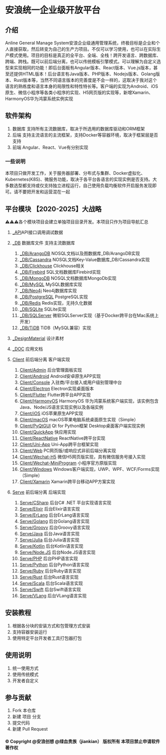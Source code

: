 # 安浪统一企业级开放平台

## 介绍
Anline General Manage System安浪企业级通用管理系统，终极目标是企业和个人直接获取，然后转变为自己的生产力项目。不仅可以学习使用，也可以在实际生产模式使用。项目的目标是真正的全平台、全端、全栈！跨开发语言、跨数据库、跨端、跨栈。既可以前后端分离，也可以传统模板引擎模式。可以理解为自定义选型来实现相同的功能！即后台面板有Angular版本、React版本、Vue.js版本，甚至还提供HTML版本！后台语言有Java版本、PHP版本、Nodejs版本、Golang版本、Rust版本等，当然不同语言版本的完善度是不会一样的，这取决于我对这个语言的熟练度和语言本身的局限性和特性特长等。客户端的实现为Android、iOS原生、微信小程序等各类小程序的实现、H5网页版的实现等，新增Xamarin、HarmonyOS华为鸿蒙系统实例实现

## 软件架构
1.  数据库 支持所有主流数据库，取决于所选用的数据库驱动和ORM框架
1.  后端 支持主流语言的主流框架，支持Docker等容器环境，取决于框架层是否支持
1.  前端 Angular、React、Vue有分别实现

### 一些说明

本项目只做开发工作，关于服务器部署、分布式与集群、Docker虚拟化、Kubernetes(K8S)、微服务功能，取决于各平台各语言的实现实例是否支持。大多数选型都支持或仅支持独立进程运行，自己使用负载均衡软件开启服务发现即可。请不要把开发和运营混在一起


## 平台模块 【2020-2025】大战略
⚠️⚠️⚠️各个模块项目会建立单独项目目录开发。本项目只作为项目导航汇总

1. [_API](_API)API接口调用调试数据

1. [_DB](_DB) 数据库文件 支持主流数据库
    1. [_DB/ArangoDB](_DB/ArangoDB) NOSQL文档以及图数据库_DB/ArangoDB实现
    1. [_DB/Cassandra](_DB/Cassandra) NOSQL文档Key-Value数据库_DB/Cassandra实现
    1. [_DB/Clickhouse](_DB/Clickhouse) Clickhouse相关
    1. [_DB/Firebird](_DB/Firebird) SQL文档数据库Firebird实现
    1. [_DB/MongoDB](_DB/MongoDB) NOSQL文档数据库MongoDb实现
    1. [_DB/MySQL](_DB/MySQL) MySQL数据库实现
    1. [_DB/Neo4j](_DB/Neo4j) Neo4j数据库实现
    1. [_DB/PostgreSQL](_DB/PostgreSQL) PostgreSQL实现
    1. [_DB/Redis](_DB/Redis) Redis实现，无持久化数据
    1. [_DB/SQLite](_DB/SQLite) SQLite实现
    1. [_DB/SQLServer](_DB/SQLServer) 微软SQLServer实现（基于Docker跨平台在Mac系统上开发）
    1. [_DB/TiDB](_DB/TiDB) TiDB（MySQL兼容）实现
    

1. [_DesignMaterial](_DesignMaterial) 设计素材

1. [_DOC](_DOC) 应用文档

1. [Client](Client) 前后端分离 客户端实现
    1. [Client/Admin](Client/Admin) 后台管理面板实现
    1. [Client/Android](Client/Android) Android安卓原生APP实现
    1. [Client/Console](Client/Console) 入驻商/平台接入或用户级别管理中台
    1. [Client/Electron](Client/Electron) Electron实现桌面版本
    1. [Client/Flutter](Client/Flutter) Flutter跨平台APP实现
    1. [Client/HarmonyOS](Client/HarmonyOS) HarmonyOS 华为鸿蒙系统客户端实现，该实例包含Java、Node/JS语言实现实例以及各端实例
    1. [Client/iOS](Client/iOS) iOS苹果原生APP实现
    1. [Client/macOS](Client/macOS) macOS苹果电脑系统桌面原生实现（Simple）
    1. [Client/PyQtGUI](Client/PyQtGUI) Qt for Python框架 Desktop桌面客户端实现实例
    1. [Client/QuickApp](Client/QuickApp) 快应用实现
    1. [Client/ReactNative](Client/ReactNative) ReactNative跨平台实现
    1. [Client/Uni-App](Client/Uni-App) Uni-App跨平台框架实现
    1. [Client/Web](Client/Web) PC网页版/或响应式非前后端分离实现
    1. [Client/Wechat-H5](Client/Wechat-H5) 微信H5网页版实现，具有微信服务号接入实现
    1. [Client/Wechat-MiniProgram](Client/Wechat-MiniProgram) 小程序官方原版实现
    1. [Client/Windows](Client/Windows) Windows客户端实现，UWP、WPF、WCF/Forms实现（Simple）
    1. [Client/Xamarin](Client/Xamarin) Xamarin跨平台移动APP方案实现
    
1. [Serve](Serve) 前后端分离 后端实现
    1. [Serve/CSharp](Serve/CSharp) 后台C# .NET 平台实现语言实现
    1. [Serve/Elixir](Serve/Elixir) 后台Elixir语言实现
    1. [Serve/ErLang](Serve/ErLang) 后台ErLang语言实现
    1. [Serve/Golang](Serve/Golang) 后台Golang语言实现
    1. [Serve/Groovy](Serve/Groovy) 后台Groovy语言实现
    1. [Serve/Java](Serve/Java) 后台Java语言实现
    1. [Serve/Julia](Serve/Julia) 后台Julia语言实现
    1. [Serve/Kotlin](Serve/Kotlin) 后台Kotlin语言实现
    1. [Serve/Node.JS](Serve/Node.JS) 后台Node.JS语言实现
    1. [Serve/PHP](Serve/PHP) 后台PHP语言实现
    1. [Serve/Python](Serve/Python) 后台Python语言实现
    1. [Serve/Ruby](Serve/Ruby) 后台Ruby语言实现
    1. [Serve/Rust](Serve/Rust) 后台Rust语言实现
    1. [Serve/Scala](Serve/Scala) 后台Scala语言实现
    1. [Serve/Swift](Serve/Swift) 后台Swift语言实现
    1. [Serve/VLang](Serve/VLang) 后台VLang语言实现


## 安装教程

1.  根据各分块的安装方式和包管理方式安装
2.  支持容器安装运行
3.  使用特定平台开发者工具打包器打包

## 使用说明

1.  统一使用方式
2.  使用传统模式
3.  开发者自定义

## 参与贡献

1.  Fork 本仓库
2.  新建 项目 分支
3.  提交代码
4.  新建 Pull Request


#### © Copyright @安浪创想 @绿血贵族（jiankian）  版权所有 本项目禁止申请软件著作权
